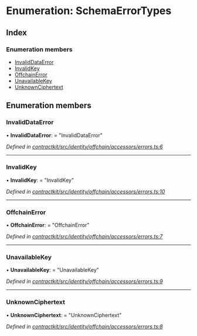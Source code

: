 # Enumeration: SchemaErrorTypes

## Index

### Enumeration members

* [InvalidDataError](_identity_offchain_accessors_errors_.schemaerrortypes.md#invaliddataerror)
* [InvalidKey](_identity_offchain_accessors_errors_.schemaerrortypes.md#invalidkey)
* [OffchainError](_identity_offchain_accessors_errors_.schemaerrortypes.md#offchainerror)
* [UnavailableKey](_identity_offchain_accessors_errors_.schemaerrortypes.md#unavailablekey)
* [UnknownCiphertext](_identity_offchain_accessors_errors_.schemaerrortypes.md#unknownciphertext)

## Enumeration members

###  InvalidDataError

• **InvalidDataError**: = "InvalidDataError"

*Defined in [contractkit/src/identity/offchain/accessors/errors.ts:6](https://github.com/celo-org/celo-monorepo/blob/master/packages/contractkit/src/identity/offchain/accessors/errors.ts#L6)*

___

###  InvalidKey

• **InvalidKey**: = "InvalidKey"

*Defined in [contractkit/src/identity/offchain/accessors/errors.ts:10](https://github.com/celo-org/celo-monorepo/blob/master/packages/contractkit/src/identity/offchain/accessors/errors.ts#L10)*

___

###  OffchainError

• **OffchainError**: = "OffchainError"

*Defined in [contractkit/src/identity/offchain/accessors/errors.ts:7](https://github.com/celo-org/celo-monorepo/blob/master/packages/contractkit/src/identity/offchain/accessors/errors.ts#L7)*

___

###  UnavailableKey

• **UnavailableKey**: = "UnavailableKey"

*Defined in [contractkit/src/identity/offchain/accessors/errors.ts:9](https://github.com/celo-org/celo-monorepo/blob/master/packages/contractkit/src/identity/offchain/accessors/errors.ts#L9)*

___

###  UnknownCiphertext

• **UnknownCiphertext**: = "UnknownCiphertext"

*Defined in [contractkit/src/identity/offchain/accessors/errors.ts:8](https://github.com/celo-org/celo-monorepo/blob/master/packages/contractkit/src/identity/offchain/accessors/errors.ts#L8)*
